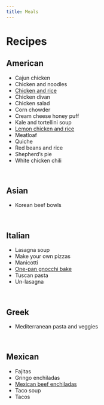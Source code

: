 ```yaml
---
title: Meals
---
```

# Recipes
## American
- Cajun chicken
- Chicken and noodles
- [Chicken and rice](/meals/crock_pot_chicken.md)
- Chicken divan
- Chicken salad
- Corn chowder
- Cream cheese honey puff
- Kale and tortellini soup
- [Lemon chicken and rice](/meals/lemon_chicken.md)
- Meatloaf
- Quiche
- Red beans and rice
- Shepherd’s pie
- White chicken chili
<br/>

## Asian
- Korean beef bowls
<br/>

## Italian
- Lasagna soup
- Make your own pizzas
- Manicotti
- [One-pan gnocchi bake](/meals/vegetarian_sheet_pan_gnocci.md)
- Tuscan pasta
- Un-lasagna
<br/>

## Greek
- Mediterranean pasta and veggies
<br/>

## Mexican
- Fajitas
- Gringo enchiladas
- [Mexican beef enchiladas](/meals/mexican_beef_enchiladas.md)
- Taco soup
- Tacos
